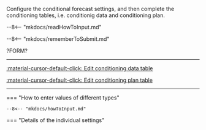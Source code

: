 
Configure the conditional forecast settings, and then complete the conditioning
tables, i.e. conditionig data and conditioning plan.


--8<-- "mkdocs/readHowToInput.md"

--8<-- "mkdocs/rememberToSubmit.md"


?FORM?

---


[:material-cursor-default-click: Edit conditioning data table](?DATA_PATH?)

[:material-cursor-default-click: Edit conditioning plan table](?PLAN_PATH?)

---

=== "How to enter values of different types"

    --8<-- "mkdocs/howToInput.md"


=== "Details of the individual settings"


